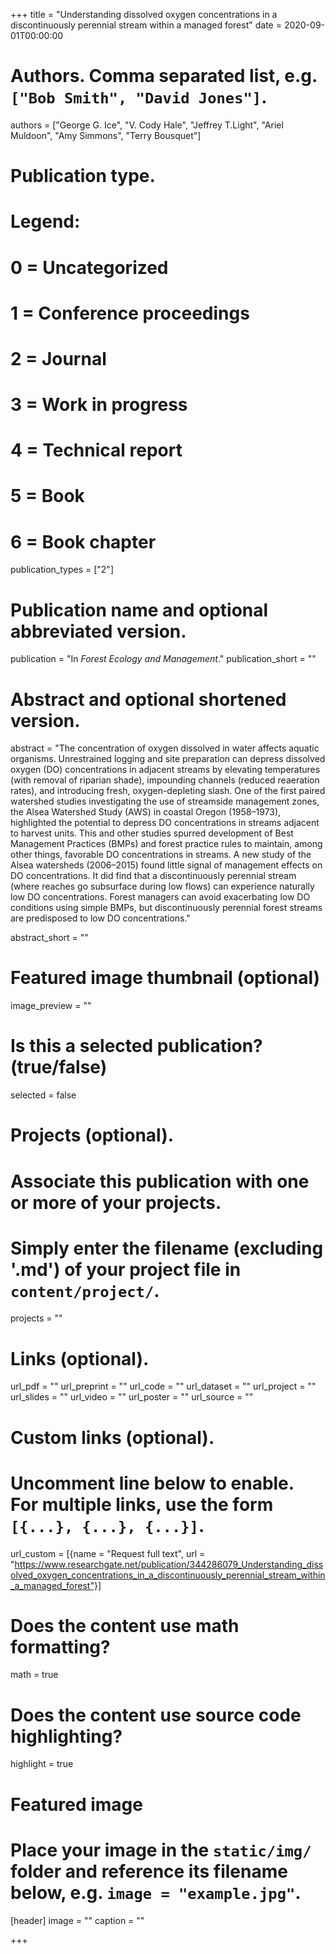 +++
title = "Understanding dissolved oxygen concentrations in a discontinuously perennial stream within a managed forest"
date = 2020-09-01T00:00:00

# Authors. Comma separated list, e.g. `["Bob Smith", "David Jones"]`.
authors = ["George G. Ice", "V. Cody Hale", "Jeffrey T.Light", "Ariel Muldoon", "Amy Simmons", "Terry Bousquet"]

# Publication type.
# Legend:
# 0 = Uncategorized
# 1 = Conference proceedings
# 2 = Journal
# 3 = Work in progress
# 4 = Technical report
# 5 = Book
# 6 = Book chapter
publication_types = ["2"]

# Publication name and optional abbreviated version.
publication = "In *Forest Ecology and Management*."
publication_short = ""

# Abstract and optional shortened version.
abstract = "The concentration of oxygen dissolved in water affects aquatic organisms. Unrestrained logging and site preparation can depress dissolved oxygen (DO) concentrations in adjacent streams by elevating temperatures (with removal of riparian shade), impounding channels (reduced reaeration rates), and introducing fresh, oxygen-depleting slash. One of the first paired watershed studies investigating the use of streamside management zones, the Alsea Watershed Study (AWS) in coastal Oregon (1958–1973), highlighted the potential to depress DO concentrations in streams adjacent to harvest units. This and other studies spurred development of Best Management Practices (BMPs) and forest practice rules to maintain, among other things, favorable DO concentrations in streams. A new study of the Alsea watersheds (2006–2015) found little signal of management effects on DO concentrations. It did find that a discontinuously perennial stream (where reaches go subsurface during low flows) can experience naturally low DO concentrations. Forest managers can avoid exacerbating low DO conditions using simple BMPs, but discontinuously perennial forest streams are predisposed to low DO concentrations."

abstract_short = ""

# Featured image thumbnail (optional)
image_preview = ""

# Is this a selected publication? (true/false)
selected = false

# Projects (optional).
#   Associate this publication with one or more of your projects.
#   Simply enter the filename (excluding '.md') of your project file in `content/project/`.
projects = ""

# Links (optional).
url_pdf = ""
url_preprint = ""
url_code = ""
url_dataset = ""
url_project = ""
url_slides = ""
url_video = ""
url_poster = ""
url_source = ""

# Custom links (optional).
#   Uncomment line below to enable. For multiple links, use the form `[{...}, {...}, {...}]`.
url_custom = [{name = "Request full text", url = "https://www.researchgate.net/publication/344286079_Understanding_dissolved_oxygen_concentrations_in_a_discontinuously_perennial_stream_within_a_managed_forest"}]

# Does the content use math formatting?
math = true

# Does the content use source code highlighting?
highlight = true

# Featured image
# Place your image in the `static/img/` folder and reference its filename below, e.g. `image = "example.jpg"`.
[header]
image = ""
caption = ""

+++
